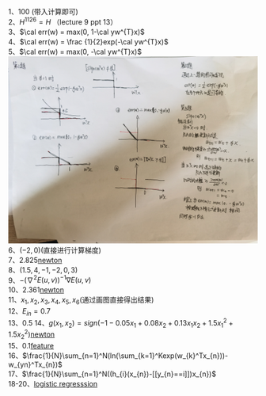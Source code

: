 1、$100$ (带入计算即可)  
2、$H^{1126} = H$ （lecture 9 ppt 13）  
3、$\cal err(w) = max(0, 1-\cal yw^{T}x)$  
4、$\cal err(w) = \frac {1}{2}exp(-\cal yw^{T}x)$  
5、$\cal err(w) = max(0, -\cal yw^{T}x)$  
![image](https://github.com/VJaGG/machine-learning/blob/master/foundations/imgs/answer.jpg)  
6、$(-2, 0)$(直接进行计算梯度)  
7、$2.825$[newton](code/newton.py)  
8、$(1.5, 4, -1, -2, 0, 3)$  
9、$-(\nabla^{2}E(u, v))^{-1}\nabla E(u, v)$  
10、$2.361$[newton](code/newton.py)  
11、$x_{1},x_{2},x_{3},x_{4},x_{5},x_{6}$(通过画图直接得出结果)  
12、$E_{in}=0.7$  
13、$0.5$
14、$g(x_{1}, x_{2}) = sign(-1-0.05x_{1}+0.08x_{2}+0.13x_{1}x_{2}+1.5x_{1}^{2}+1.5x_{2}^{2})$[newton](code/feature.py)  
15、$0.1$[feature](code/feature.py)  
16、$\frac{1}{N}\sum_{n=1}^N(ln(\sum_{k=1}^Kexp(w_{k}^Tx_{n}))-w_{yn}^Tx_{n})$  
17、$\frac{1}{N}\sum_{n=1}^N((h_{i}(x_{n})-[[y_{n}==i]])x_{n})$  
18-20、[logistic regresssion](code/logistic_regression.py)
